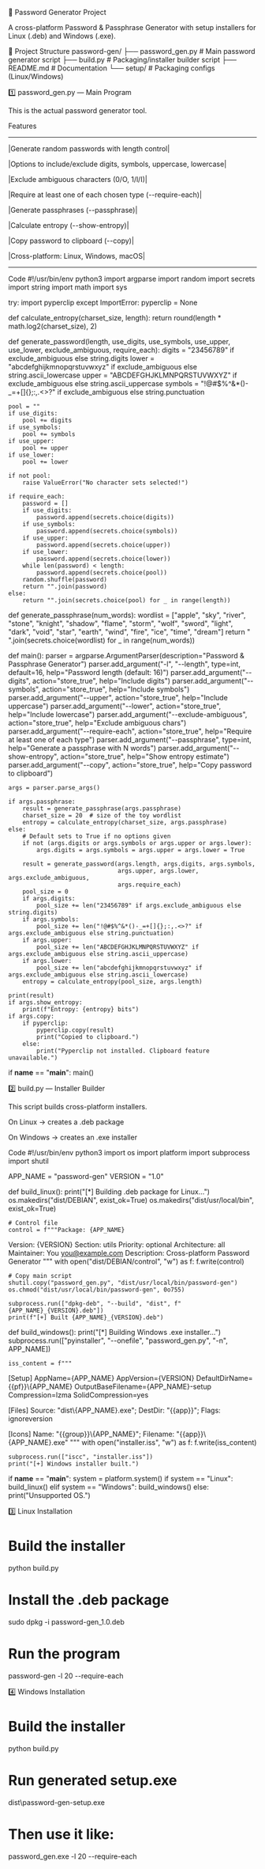 🔐 Password Generator Project

A cross-platform Password & Passphrase Generator with setup installers for Linux (.deb) and Windows (.exe).

📂 Project Structure
password-gen/
├── password_gen.py   # Main password generator script
├── build.py          # Packaging/installer builder script
├── README.md         # Documentation
└── setup/            # Packaging configs (Linux/Windows)

1️⃣ password_gen.py — Main Program

This is the actual password generator tool.

Features
___
|Generate random passwords with length control|

|Options to include/exclude digits, symbols, uppercase, lowercase|

|Exclude ambiguous characters (0/O, 1/l/I)|

|Require at least one of each chosen type (--require-each)|

|Generate passphrases (--passphrase)|

|Calculate entropy (--show-entropy)|

|Copy password to clipboard (--copy)|

|Cross-platform: Linux, Windows, macOS|
___
Code
#!/usr/bin/env python3
import argparse
import random
import secrets
import string
import math
import sys

try:
    import pyperclip
except ImportError:
    pyperclip = None


def calculate_entropy(charset_size, length):
    return round(length * math.log2(charset_size), 2)


def generate_password(length, use_digits, use_symbols, use_upper, use_lower,
                      exclude_ambiguous, require_each):
    digits = "23456789" if exclude_ambiguous else string.digits
    lower = "abcdefghijkmnopqrstuvwxyz" if exclude_ambiguous else string.ascii_lowercase
    upper = "ABCDEFGHJKLMNPQRSTUVWXYZ" if exclude_ambiguous else string.ascii_uppercase
    symbols = "!@#$%^&*()-_=+[]{};:,.<>?" if exclude_ambiguous else string.punctuation

    pool = ""
    if use_digits:
        pool += digits
    if use_symbols:
        pool += symbols
    if use_upper:
        pool += upper
    if use_lower:
        pool += lower

    if not pool:
        raise ValueError("No character sets selected!")

    if require_each:
        password = []
        if use_digits:
            password.append(secrets.choice(digits))
        if use_symbols:
            password.append(secrets.choice(symbols))
        if use_upper:
            password.append(secrets.choice(upper))
        if use_lower:
            password.append(secrets.choice(lower))
        while len(password) < length:
            password.append(secrets.choice(pool))
        random.shuffle(password)
        return "".join(password)
    else:
        return "".join(secrets.choice(pool) for _ in range(length))


def generate_passphrase(num_words):
    wordlist = ["apple", "sky", "river", "stone", "knight", "shadow",
                "flame", "storm", "wolf", "sword", "light", "dark",
                "void", "star", "earth", "wind", "fire", "ice", "time", "dream"]
    return " ".join(secrets.choice(wordlist) for _ in range(num_words))


def main():
    parser = argparse.ArgumentParser(description="Password & Passphrase Generator")
    parser.add_argument("-l", "--length", type=int, default=16,
                        help="Password length (default: 16)")
    parser.add_argument("--digits", action="store_true", help="Include digits")
    parser.add_argument("--symbols", action="store_true", help="Include symbols")
    parser.add_argument("--upper", action="store_true", help="Include uppercase")
    parser.add_argument("--lower", action="store_true", help="Include lowercase")
    parser.add_argument("--exclude-ambiguous", action="store_true", help="Exclude ambiguous chars")
    parser.add_argument("--require-each", action="store_true", help="Require at least one of each type")
    parser.add_argument("--passphrase", type=int, help="Generate a passphrase with N words")
    parser.add_argument("--show-entropy", action="store_true", help="Show entropy estimate")
    parser.add_argument("--copy", action="store_true", help="Copy password to clipboard")

    args = parser.parse_args()

    if args.passphrase:
        result = generate_passphrase(args.passphrase)
        charset_size = 20  # size of the toy wordlist
        entropy = calculate_entropy(charset_size, args.passphrase)
    else:
        # Default sets to True if no options given
        if not (args.digits or args.symbols or args.upper or args.lower):
            args.digits = args.symbols = args.upper = args.lower = True

        result = generate_password(args.length, args.digits, args.symbols,
                                   args.upper, args.lower, args.exclude_ambiguous,
                                   args.require_each)
        pool_size = 0
        if args.digits:
            pool_size += len("23456789" if args.exclude_ambiguous else string.digits)
        if args.symbols:
            pool_size += len("!@#$%^&*()-_=+[]{};:,.<>?" if args.exclude_ambiguous else string.punctuation)
        if args.upper:
            pool_size += len("ABCDEFGHJKLMNPQRSTUVWXYZ" if args.exclude_ambiguous else string.ascii_uppercase)
        if args.lower:
            pool_size += len("abcdefghijkmnopqrstuvwxyz" if args.exclude_ambiguous else string.ascii_lowercase)
        entropy = calculate_entropy(pool_size, args.length)

    print(result)
    if args.show_entropy:
        print(f"Entropy: {entropy} bits")
    if args.copy:
        if pyperclip:
            pyperclip.copy(result)
            print("Copied to clipboard.")
        else:
            print("Pyperclip not installed. Clipboard feature unavailable.")


if __name__ == "__main__":
    main()

2️⃣ build.py — Installer Builder

This script builds cross-platform installers.

On Linux → creates a .deb package

On Windows → creates an .exe installer

Code
#!/usr/bin/env python3
import os
import platform
import subprocess
import shutil

APP_NAME = "password-gen"
VERSION = "1.0"


def build_linux():
    print("[*] Building .deb package for Linux...")
    os.makedirs("dist/DEBIAN", exist_ok=True)
    os.makedirs("dist/usr/local/bin", exist_ok=True)

    # Control file
    control = f"""Package: {APP_NAME}
Version: {VERSION}
Section: utils
Priority: optional
Architecture: all
Maintainer: You <you@example.com>
Description: Cross-platform Password Generator
"""
    with open("dist/DEBIAN/control", "w") as f:
        f.write(control)

    # Copy main script
    shutil.copy("password_gen.py", "dist/usr/local/bin/password-gen")
    os.chmod("dist/usr/local/bin/password-gen", 0o755)

    subprocess.run(["dpkg-deb", "--build", "dist", f"{APP_NAME}_{VERSION}.deb"])
    print(f"[+] Built {APP_NAME}_{VERSION}.deb")


def build_windows():
    print("[*] Building Windows .exe installer...")
    subprocess.run(["pyinstaller", "--onefile", "password_gen.py", "-n", APP_NAME])

    iss_content = f"""
[Setup]
AppName={APP_NAME}
AppVersion={VERSION}
DefaultDirName={{pf}}\\{APP_NAME}
OutputBaseFilename={APP_NAME}-setup
Compression=lzma
SolidCompression=yes

[Files]
Source: "dist\\{APP_NAME}.exe"; DestDir: "{{app}}"; Flags: ignoreversion

[Icons]
Name: "{{group}}\\{APP_NAME}"; Filename: "{{app}}\\{APP_NAME}.exe"
"""
    with open("installer.iss", "w") as f:
        f.write(iss_content)

    subprocess.run(["iscc", "installer.iss"])
    print("[+] Windows installer built.")


if __name__ == "__main__":
    system = platform.system()
    if system == "Linux":
        build_linux()
    elif system == "Windows":
        build_windows()
    else:
        print("Unsupported OS.")

3️⃣ Linux Installation
# Build the installer
python build.py

# Install the .deb package
sudo dpkg -i password-gen_1.0.deb

# Run the program
password-gen -l 20 --require-each

4️⃣ Windows Installation
# Build the installer
python build.py

# Run generated setup.exe
dist\password-gen-setup.exe

# Then use it like:
password_gen.exe -l 20 --require-each
